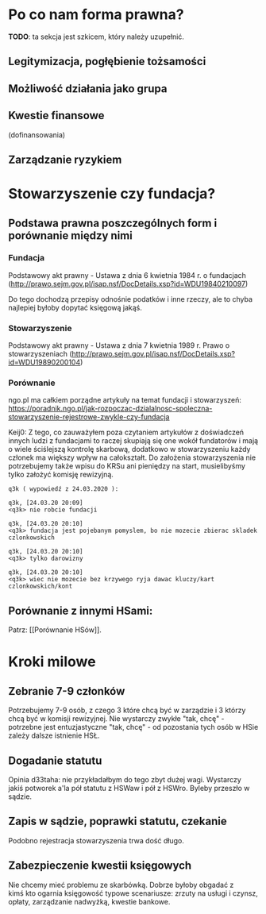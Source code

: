 # Po co nam forma prawna?

**TODO**: ta sekcja jest szkicem, który należy uzupełnić.

## Legitymizacja, pogłębienie tożsamości

## Możliwość działania jako grupa

## Kwestie finansowe

(dofinansowania)

## Zarządzanie ryzykiem

# Stowarzyszenie czy fundacja?
## Podstawa prawna poszczególnych form i porównanie między nimi
### Fundacja
Podstawowy akt prawny - Ustawa z dnia 6 kwietnia 1984 r. o fundacjach (http://prawo.sejm.gov.pl/isap.nsf/DocDetails.xsp?id=WDU19840210097)

Do tego dochodzą przepisy odnośnie podatków i inne rzeczy, ale to chyba najlepiej byłoby dopytać księgową jakąś.

### Stowarzyszenie
Podstawowy akt prawny - Ustawa z dnia 7 kwietnia 1989 r. Prawo o stowarzyszeniach (http://prawo.sejm.gov.pl/isap.nsf/DocDetails.xsp?id=WDU19890200104)

### Porównanie
ngo.pl ma całkiem porządne artykuły na temat fundacji i stowarzyszeń: https://poradnik.ngo.pl/jak-rozpoczac-dzialalnosc-spoleczna-stowarzyszenie-rejestrowe-zwykle-czy-fundacja

Keij0: Z tego, co zauważyłem poza czytaniem artykułów z doświadczeń innych ludzi z fundacjami to raczej skupiają się one wokół fundatorów i mają o wiele ściślejszą kontrolę skarbową, dodatkowo w stowarzyszeniu każdy członek ma większy wpływ na całokształt. Do założenia stowarzyszenia nie potrzebujemy także wpisu do KRSu ani pieniędzy na start, musielibyśmy tylko założyć komisję rewizyjną.

```
q3k ( wypowiedź z 24.03.2020 ):

q3k, [24.03.20 20:09]
<q3k> nie robcie fundacji

q3k, [24.03.20 20:10]
<q3k> fundacja jest pojebanym pomyslem, bo nie mozecie zbierac skladek czlonkowskich

q3k, [24.03.20 20:10]
<q3k> tylko darowizny

q3k, [24.03.20 20:10]
<q3k> wiec nie mozecie bez krzywego ryja dawac kluczy/kart czlonkowskich/kont
```

## Porównanie z innymi HSami:

<!--

To jest tabelka. Dokumentacja jest tu:

https://github.com/adam-p/markdown-here/wiki/Markdown-Cheatsheet#tables

-->

Patrz: [[Porównanie HSów]].

# Kroki milowe

## Zebranie 7-9 członków

Potrzebujemy 7-9 osób, z czego 3 które chcą być w zarządzie i 3 którzy chcą być w komisji rewizyjnej. Nie wystarczy zwykłe "tak, chcę" - potrzebne jest entuzjastyczne "tak, chcę" - od pozostania tych osób w HSie zależy dalsze istnienie HSŁ.

## Dogadanie statutu

Opinia d33taha: nie przykładałbym do tego zbyt dużej wagi. Wystarczy jakiś potworek a'la pół statutu z HSWaw i pół z HSWro. Byleby przeszło w sądzie.

## Zapis w sądzie, poprawki statutu, czekanie

Podobno rejestracja stowarzyszenia trwa dość długo.

## Zabezpieczenie kwestii księgowych

Nie chcemy mieć problemu ze skarbówką. Dobrze byłoby obgadać z kimś kto ogarnia księgowość typowe scenariusze: zrzuty na usługi i czynsz, opłaty, zarządzanie nadwyżką, kwestie bankowe.